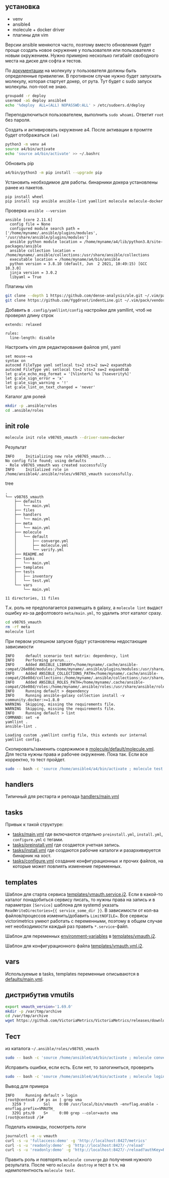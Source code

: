## установка

* venv
* ansible4
* molecule + docker driver
* плагины для vim

Версии ansible меняются часто,
поэтому вместо обновления будет проще создать новое окружение у пользователя или пользователя с новым окружением.
Нужно примерно несколько гигабайт свободного места на диске для софта и тестов.

По [документации](https://molecule.readthedocs.io/en/latest/examples.html) на молекулу у пользователя должны быть определенные привилегии.
В противном случае нужно будет запускать молекулу, которая стартует докер, от рута. Тут будет с sudo запуск молекулы. non-root не знаю.

```sh
groupadd -r deploy
usermod -aG deploy ansible4
echo '%deploy  ALL=(ALL) NOPASSWD:ALL' > /etc/sudoers.d/deploy
```
Переподключиться пользователем, выполнить `sudo whoami`. Ответит `root` без пароля.

Создать и активировать окружение а4. После активации в промпте будет отображаться `(a4)`
```sh
python3 -m venv a4
source a4/bin/activate
echo 'source a4/bin/activate' >> ~/.bashrc
```
Обновить pip
```sh
a4/bin/python3 -m pip install --upgrade pip
```
Установить необходимое для работы. бинарники докера установлены ранее из пакетов.
```text
pip install wheel
pip install scp ansible ansible-lint yamllint molecule molecule-docker
```
Проверка `ansible --version`
```text
ansible [core 2.11.6]
  config file = None
  configured module search path = ['/home/myname/.ansible/plugins/modules', '/usr/share/ansible/plugins/modules']
  ansible python module location = /home/myname/a4/lib/python3.8/site-packages/ansible
  ansible collection location = /home/myname/.ansible/collections:/usr/share/ansible/collections
  executable location = /home/myname/a4/bin/ansible
  python version = 3.8.10 (default, Jun  2 2021, 10:49:15) [GCC 10.3.0]
  jinja version = 3.0.2
  libyaml = True
```
Плагины vim
```sh
git clone --depth 1 https://github.com/dense-analysis/ale.git ~/.vim/pack/git-plugins/start/ale
git clone https://github.com/Yggdroot/indentLine.git ~/.vim/pack/vendor/start/indentLine
```
Добавить в `.config/yamllint/config` настройки для yamllint, чтоб не проверял длину строк
```text
extends: relaxed

rules:
  line-length: disable
```
Настроить vim для редактирования файлов yml, yaml
```text
set mouse-=a
syntax on
autocmd FileType yaml setlocal ts=2 sts=2 sw=2 expandtab
autocmd FileType yml setlocal ts=2 sts=2 sw=2 expandtab
let g:ale_echo_msg_format = '[%linter%] %s [%severity%]'
let g:ale_sign_error = 'x'
let g:ale_sign_warning = '!'
let g:ale_lint_on_text_changed = 'never'
```
Каталог для ролей
```sh
mkdir -p .ansible/roles
cd .ansible/roles
```

## init role

```sh
molecule init role v98765_vmauth --driver-name=docker
```
Результат
```text
INFO     Initializing new role v98765_vmauth...
No config file found; using defaults
- Role v98765_vmauth was created successfully
INFO     Initialized role in /home/ansible4/.ansible/roles/v98765_vmauth successfully.
```
tree
```text
.
└── v98765_vmauth
    ├── defaults
    │   └── main.yml
    ├── files
    ├── handlers
    │   └── main.yml
    ├── meta
    │   └── main.yml
    ├── molecule
    │   └── default
    │       ├── converge.yml
    │       ├── molecule.yml
    │       └── verify.yml
    ├── README.md
    ├── tasks
    │   └── main.yml
    ├── templates
    ├── tests
    │   ├── inventory
    │   └── test.yml
    └── vars
        └── main.yml

11 directories, 11 files
```
Т.к. роль не предполагается размещать в galaxy, а `molecule lint`
выдаст ошибку из-за дефолтового `meta/main.yml`, то удалить этот каталог сразу.
```sh
cd v98765_vmauth
rm -rf meta
molecule lint
```
При первом успешном запуске будут установлены недостающие зависимости
```text
INFO     default scenario test matrix: dependency, lint
INFO     Performing prerun...
INFO     Added ANSIBLE_LIBRARY=/home/myname/.cache/ansible-compat/26e08d/modules:/home/myname/.ansible/plugins/modules:/usr/share/ansible/plugins/modules
INFO     Added ANSIBLE_COLLECTIONS_PATH=/home/myname/.cache/ansible-compat/26e08d/collections:/home/myname/.ansible/collections:/usr/share/ansible/collections
INFO     Added ANSIBLE_ROLES_PATH=/home/myname/.cache/ansible-compat/26e08d/roles:/home/myname/.ansible/roles:/usr/share/ansible/roles:/etc/ansible/roles
INFO     Running default > dependency
INFO     Running ansible-galaxy collection install -v community.docker:>=1.8.0
WARNING  Skipping, missing the requirements file.
WARNING  Skipping, missing the requirements file.
INFO     Running default > lint
COMMAND: set -e
yamllint .
ansible-lint .

Loading custom .yamllint config file, this extends our internal yamllint config.
``` 
Скопировать/заменить содержимое в [molecule/default/molecule.yml](https://github.com/v98765/v98765_vmauth/blob/main/molecule/default/molecule.yml).
Для теста нужны права и рабочее окружение. Пока так. Если все корректно, то тест пройдет.
```sh
sudo -- bash -c 'source /home/ansible4/a4/bin/activate ; molecule test'
```

## handlers

Типичный для рестарта и релоада [handlers/main.yml](https://github.com/v98765/v98765_vmauth/blob/main/handlers/main.yml)

## tasks

Привык к такой структуре:

* [tasks/main.yml](https://github.com/v98765/v98765_vmauth/blob/main/tasks/main.yml) где включаются отдельно `preinstall.yml`, `install.yml`, `configure.yml` с тегами.
* [tasks/preinstall.yml](https://github.com/v98765/v98765_vmauth/blob/main/tasks/preinstall.yml) где создается учетная запись.
* [tasks/install.yml](https://github.com/v98765/v98765_vmauth/blob/main/tasks/install.yml) где создаются рабочие каталоги и разархивируется бинарник на хост.
* [tasks/configure.yml](https://github.com/v98765/v98765_vmauth/blob/main/tasks/configure.yml) создание конфигурационных и прочих файлов, на которые может повлиять изменение переменных.

## templates

Шаблон для старта сервиса [templates/vmauth.service.j2](https://github.com/v98765/v98765_vmauth/blob/main/templates/vmauth.service.j2).
Если в какой-то каталог понадобиться сервису писать,
то нужны права на запись и в параметрах `[Service]` шаблона для systemd указать `ReadWriteDirectories={{ service_some_dir }}`.
В зависимости от кол-ва файлов/процессов изменить/добавить `LimitNOFILE=`.
Все сервисы victorimetrics умеют работать с переменными, поэтому в общем случае нет необходимости каждый раз править `*.service`-файл.

Шаблон для переменных [environment-variables](https://docs.victoriametrics.com/#environment-variables)
в [templates/vmauth.j2](https://github.com/v98765/v98765_vmauth/blob/main/templates/vmauth.j2).

Шаблон для конфигурационного файла [templates/vmauth.yml.j2](https://github.com/v98765/v98765_vmauth/blob/main/templates/vmauth.yml.j2).

## vars

Используемые в tasks, templates переменные описываются в [defaults/main.yml](https://github.com/v98765/v98765_vmauth/blob/main/defaults/main.yml).

## дистрибутив vmutils

```sh
export vmauth_version='1.69.0'
mkdir -p /var/tmp/archive
cd /var/tmp/archive
wget https://github.com/VictoriaMetrics/VictoriaMetrics/releases/download/v${vmauth_version}/vmutils-amd64-v${vmauth_version}.tar.gz
```

## Тест

из каталога `~/.ansible/roles/v98765_vmauth` 
```sh
sudo -- bash -c 'source /home/ansible4/a4/bin/activate ; molecule converge'
```
Исправить ошибки, если есть. Если нет, то залогиниться, проверить
```sh
sudo -- bash -c 'source /home/ansible4/a4/bin/activate ; molecule login'
```
Вывод для примера
```text
INFO     Running default > login
[root@centos8 /]# ps ax | grep vma
   3259 ?        Ssl    0:00 /usr/local/bin/vmauth -envflag.enable -envflag.prefix=VMAUTH_
   3291 pts/0    S+     0:00 grep --color=auto vma
[root@centos8 /]# 
```
Поделать команды, посмотреть логи
```sh
journalctl -e -u vmauth
curl -s -u 'fullaccess:demo' -g 'http://localhost:8427/metrics'
curl -s -u 'readonly:demo' -g 'http://localhost:8427/-/reload'
curl -s -u 'readonly:demo' -g 'http://localhost:8427/-/reload?authKey=RkU7FhjinrCv7N7f'
```
Править роль и повторять `molecule converge` до получения нужного результата.
После чего `molecule destroy` и тест в т.ч. на идемпотентность `molecule test`.
